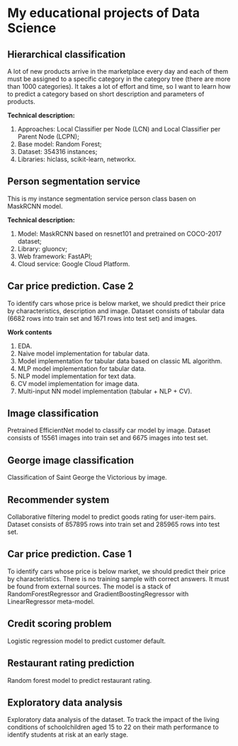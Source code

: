# My educational projects of Data Science

## Hierarchical classification
A lot of new products arrive in the marketplace every day and each of them must be assigned to a specific category in the category tree (there are more than 1000 categories). It takes a lot of effort and time, so I want to learn how to predict a category based on short description and parameters of products.

**Technical description:**
1. Approaches: Local Classifier per Node (LCN) and Local Classifier per Parent Node (LCPN);
2. Base model: Random Forest;
3. Dataset: 354316 instances;
4. Libraries: hiclass, scikit-learn, networkx.

## Person segmentation service
This is my instance segmentation service person class basen on MaskRCNN model.

**Technical description:**
1. Model: MaskRCNN based on resnet101 and pretrained on COCO-2017 dataset;
3. Library: gluoncv;
4. Web framework: FastAPI;
5. Cloud service: Google Cloud Platform. 

## Car price prediction. Case 2
To identify cars whose price is below market, we should predict their price by characteristics, description and image. Dataset consists of tabular data (6682 rows into train set and 1671 rows into test set) and images.

**Work contents**
1. EDA.
2. Naive model implementation for tabular data.
3. Model implementation for tabular data based on classic ML algorithm.
4. MLP model implementation for tabular data.
5. NLP model implementation for text data.
6. CV model implementation for image data.
7. Multi-input NN model implementation (tabular + NLP + CV).

## Image classification
Pretrained EfficientNet model to classify car model by image. Dataset consists of 15561 images into train set and 6675 images into test set.

## George image classification
Classification of Saint George the Victorious by image.

## Recommender system
Collaborative filtering model to predict goods rating for user-item pairs. Dataset consists of 857895 rows into train set and 285965 rows into test set.

## Car price prediction. Case 1
To identify cars whose price is below market, we should predict their price by characteristics. There is no training sample with correct answers. It must be found from external sources. The model is a stack of RandomForestRegressor and GradientBoostingRegressor with LinearRegressor meta-model.

## Credit scoring problem
Logistic regression model to predict customer default.

## Restaurant rating prediction
Random forest model to predict restaurant rating.

## Exploratory data analysis
Exploratory data analysis of the dataset.  To track the impact of the living conditions of schoolchildren aged 15 to 22 on their math performance to identify students at risk at an early stage.
